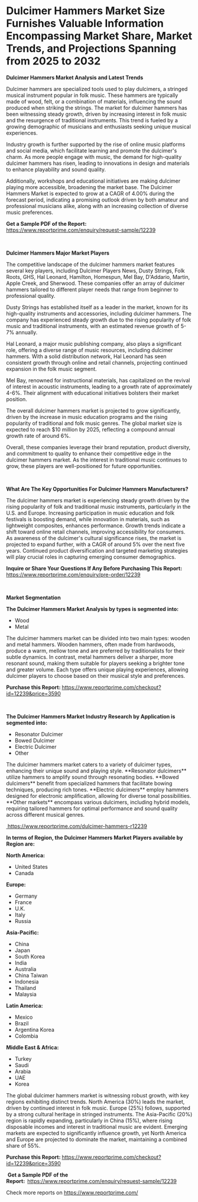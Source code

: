 <p><h1>Dulcimer Hammers Market Size Furnishes Valuable Information Encompassing Market Share, Market Trends, and Projections Spanning from 2025 to 2032</h1></p><p><strong>Dulcimer Hammers Market Analysis and Latest Trends</strong></p>
<p><p>Dulcimer hammers are specialized tools used to play dulcimers, a stringed musical instrument popular in folk music. These hammers are typically made of wood, felt, or a combination of materials, influencing the sound produced when striking the strings. The market for dulcimer hammers has been witnessing steady growth, driven by increasing interest in folk music and the resurgence of traditional instruments. This trend is fueled by a growing demographic of musicians and enthusiasts seeking unique musical experiences.</p><p>Industry growth is further supported by the rise of online music platforms and social media, which facilitate learning and promote the dulcimer's charm. As more people engage with music, the demand for high-quality dulcimer hammers has risen, leading to innovations in design and materials to enhance playability and sound quality. </p><p>Additionally, workshops and educational initiatives are making dulcimer playing more accessible, broadening the market base. The Dulcimer Hammers Market is expected to grow at a CAGR of 4.00% during the forecast period, indicating a promising outlook driven by both amateur and professional musicians alike, along with an increasing collection of diverse music preferences.</p></p>
<p><strong>Get a Sample PDF of the Report:&nbsp;</strong> <a href="https://www.reportprime.com/enquiry/request-sample/12239?utm_campaign=3227&utm_medium=2&utm_source=Github&utm_content=ia&utm_term=18032025&utm_id=dulcimer-hammers">https://www.reportprime.com/enquiry/request-sample/12239</a></p>
<p>&nbsp;</p>
<p><strong>Dulcimer Hammers Major Market Players</strong></p>
<p><p>The competitive landscape of the dulcimer hammers market features several key players, including Dulcimer Players News, Dusty Strings, Folk Roots, GHS, Hal Leonard, Hamilton, Homespun, Mel Bay, D'Addario, Martin, Apple Creek, and Sherwood. These companies offer an array of dulcimer hammers tailored to different player needs that range from beginner to professional quality.</p><p>Dusty Strings has established itself as a leader in the market, known for its high-quality instruments and accessories, including dulcimer hammers. The company has experienced steady growth due to the rising popularity of folk music and traditional instruments, with an estimated revenue growth of 5-7% annually. </p><p>Hal Leonard, a major music publishing company, also plays a significant role, offering a diverse range of music resources, including dulcimer hammers. With a solid distribution network, Hal Leonard has seen consistent growth through online and retail channels, projecting continued expansion in the folk music segment.</p><p>Mel Bay, renowned for instructional materials, has capitalized on the revival of interest in acoustic instruments, leading to a growth rate of approximately 4-6%. Their alignment with educational initiatives bolsters their market position.</p><p>The overall dulcimer hammers market is projected to grow significantly, driven by the increase in music education programs and the rising popularity of traditional and folk music genres. The global market size is expected to reach $10 million by 2025, reflecting a compound annual growth rate of around 6%.</p><p>Overall, these companies leverage their brand reputation, product diversity, and commitment to quality to enhance their competitive edge in the dulcimer hammers market. As the interest in traditional music continues to grow, these players are well-positioned for future opportunities.</p></p>
<p>&nbsp;</p>
<p><strong>What Are The Key Opportunities For Dulcimer Hammers Manufacturers?</strong></p>
<p><p>The dulcimer hammers market is experiencing steady growth driven by the rising popularity of folk and traditional music instruments, particularly in the U.S. and Europe. Increasing participation in music education and folk festivals is boosting demand, while innovation in materials, such as lightweight composites, enhances performance. Growth trends indicate a shift toward online retail channels, improving accessibility for consumers. As awareness of the dulcimer's cultural significance rises, the market is projected to expand further, with a CAGR of around 5% over the next five years. Continued product diversification and targeted marketing strategies will play crucial roles in capturing emerging consumer demographics.</p></p>
<p><strong>Inquire or Share Your Questions If Any Before Purchasing This Report:</strong> <a href="https://www.reportprime.com/enquiry/pre-order/12239?utm_campaign=3227&utm_medium=2&utm_source=Github&utm_content=ia&utm_term=18032025&utm_id=dulcimer-hammers">https://www.reportprime.com/enquiry/pre-order/12239</a></p>
<p>&nbsp;</p>
<p><strong>Market Segmentation</strong></p>
<p><strong>The Dulcimer Hammers Market Analysis by types is segmented into:</strong></p>
<p><ul><li>Wood</li><li>Metal</li></ul></p>
<p><p>The dulcimer hammers market can be divided into two main types: wooden and metal hammers. Wooden hammers, often made from hardwoods, produce a warm, mellow tone and are preferred by traditionalists for their subtle dynamics. In contrast, metal hammers deliver a sharper, more resonant sound, making them suitable for players seeking a brighter tone and greater volume. Each type offers unique playing experiences, allowing dulcimer players to choose based on their musical style and preferences.</p></p>
<p><strong>Purchase this Report:&nbsp;</strong><a href="https://www.reportprime.com/checkout?id=12239&price=3590&utm_campaign=3227&utm_medium=2&utm_source=Github&utm_content=ia&utm_term=18032025&utm_id=dulcimer-hammers">https://www.reportprime.com/checkout?id=12239&price=3590</a></p>
<p>&nbsp;</p>
<p><strong>The Dulcimer Hammers Market Industry Research by Application is segmented into:</strong></p>
<p><ul><li>Resonator Dulcimer</li><li>Bowed Dulcimer</li><li>Electric Dulcimer</li><li>Other</li></ul></p>
<p><p>The dulcimer hammers market caters to a variety of dulcimer types, enhancing their unique sound and playing style. **Resonator dulcimers** utilize hammers to amplify sound through resonating bodies. **Bowed dulcimers** benefit from specialized hammers that facilitate bowing techniques, producing rich tones. **Electric dulcimers** employ hammers designed for electronic amplification, allowing for diverse tonal possibilities. **Other markets** encompass various dulcimers, including hybrid models, requiring tailored hammers for optimal performance and sound quality across different musical genres.</p></p>
<p><a href="https://www.reportprime.com/dulcimer-hammers-r12239?utm_campaign=3227&utm_medium=2&utm_source=Github&utm_content=ia&utm_term=18032025&utm_id=dulcimer-hammers">&nbsp;https://www.reportprime.com/dulcimer-hammers-r12239</a></p>
<p><strong>In terms of Region, the Dulcimer Hammers Market Players available by Region are:</strong></p>
<p>
    <p> <strong> North America: </strong>
        <ul>
            <li>United States</li>
            <li>Canada</li>
        </ul>
        </p> 
    <p> <strong> Europe: </strong>
        <ul>
            <li>Germany</li>
            <li>France</li>
            <li>U.K.</li>
            <li>Italy</li>
            <li>Russia</li>
        </ul>
        </p> 
    <p> <strong> Asia-Pacific: </strong>
        <ul>
            <li>China</li>
            <li>Japan</li>
            <li>South Korea</li>
            <li>India</li>
            <li>Australia</li>
            <li>China Taiwan</li>
            <li>Indonesia</li>
            <li>Thailand</li>
            <li>Malaysia</li>
        </ul>
        </p> 
    <p> <strong> Latin America: </strong>
        <ul>
            <li>Mexico</li>
            <li>Brazil</li>
            <li>Argentina Korea</li>
            <li>Colombia</li>
        </ul>
        </p> 
    <p> <strong> Middle East & Africa: </strong>
        <ul>
            <li>Turkey</li>
            <li>Saudi</li>
            <li>Arabia</li>
            <li>UAE</li>
            <li>Korea</li>
        </ul>
    </p>
    </p>
<p><p>The global dulcimer hammers market is witnessing robust growth, with key regions exhibiting distinct trends. North America (30%) leads the market, driven by continued interest in folk music. Europe (25%) follows, supported by a strong cultural heritage in stringed instruments. The Asia-Pacific (20%) region is rapidly expanding, particularly in China (15%), where rising disposable incomes and interest in traditional music are evident. Emerging markets are expected to significantly influence growth, yet North America and Europe are projected to dominate the market, maintaining a combined share of 55%.</p></p>
<p><strong>Purchase this Report: </strong><a href="https://www.reportprime.com/checkout?id=12239&price=3590&utm_campaign=3227&utm_medium=2&utm_source=Github&utm_content=ia&utm_term=18032025&utm_id=dulcimer-hammers">https://www.reportprime.com/checkout?id=12239&price=3590</a></p>
<p>&nbsp;<strong>Get a Sample PDF of the Report:&nbsp;&nbsp;</strong><a href="https://www.reportprime.com/enquiry/request-sample/12239?utm_campaign=3227&utm_medium=2&utm_source=Github&utm_content=ia&utm_term=18032025&utm_id=dulcimer-hammers">https://www.reportprime.com/enquiry/request-sample/12239</a></p>
<p><strong></strong></p>
<p>Check more reports on <a href="https://www.reportprime.com/?utm_campaign=3227&utm_medium=2&utm_source=Github&utm_content=ia&utm_term=18032025&utm_id=dulcimer-hammers">https://www.reportprime.com/</a></p>